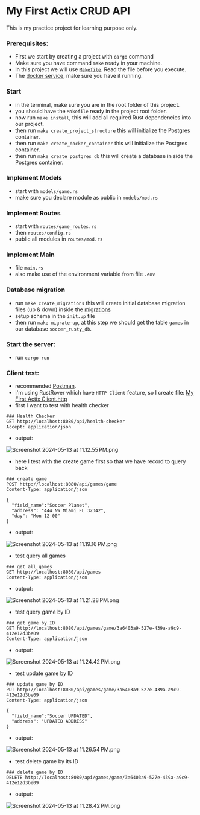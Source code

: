# My First Actix CRUD API

This is my practice project for learning purpose only.

### Prerequisites: 
- First we start by creating a project with `cargo` command
- Make sure you have command `make` ready in your machine.
- In this project we will use [`Makefile`](./Makefile). Read the file before you execute.
- The [docker service](https://www.docker.com/products/docker-desktop/), make sure you have it running.

### Start

- in the terminal, make sure you are in the root folder of this project.
- you should have the `Makefile` ready in the project root folder.
- now run `make install`, this will add all required Rust dependencies into our project.
- then run `make create_project_structure` this will initialize the Postgres container.
- then run `make create_docker_container` this will initialize the Postgres container.
- then run `make create_postgres_db` this will create a database in side the Postgres container.

### Implement Models

- start with `models/game.rs`
- make sure you declare module as public in `models/mod.rs`

### Implement Routes

- start with `routes/game_routes.rs`
- then `routes/config.rs`
- public all modules in `routes/mod.rs`

### Implement Main

- file `main.rs`
- also make use of the environment variable from file `.env`

### Database migration

- run `make create_migrations` this will create initial database migration files (up & down) inside the [migrations](migrations)
- setup schema in the `init.up` file
- then run `make migrate-up`, at this step we should get the table `games` in our database `soccer_rusty_db`.

### Start the server:

- run `cargo run`

### Client test:

- recommended [Postman](https://www.postman.com/).
- I'm using RustRover which have `HTTP Client` feature, so I create file: [My First Actix Client.http](./My%20First%20Actix%20Client.http)
- first I want to test with health checker

```http request
### Health Checker
GET http://localhost:8080/api/health-checker
Accept: application/json
```

- output:

![Screenshot 2024-05-13 at 11.12.55 PM.png](/images%2FScreenshot%202024-05-13%20at%2011.12.55%E2%80%AFPM.png)

- here I test with the create game first so that we have record to query back

```http request
### create game
POST http://localhost:8080/api/games/game
Content-Type: application/json

{
  "field_name":"Soccer Planet",
  "address": "444 NW Miami FL 32342",
  "day": "Mon 12-00"
}
```

- output:

![Screenshot 2024-05-13 at 11.19.16 PM.png](/images%2FScreenshot%202024-05-13%20at%2011.19.16%E2%80%AFPM.png)

- test query all games

```http request
### get all games
GET http://localhost:8080/api/games
Content-Type: application/json
```

- output:

![Screenshot 2024-05-13 at 11.21.28 PM.png](/images%2FScreenshot%202024-05-13%20at%2011.21.28%E2%80%AFPM.png)

- test query game by ID

```http request
### get game by ID
GET http://localhost:8080/api/games/game/3a6403a9-527e-439a-a9c9-412e12d3be09
Content-Type: application/json
```

- output:

![Screenshot 2024-05-13 at 11.24.42 PM.png](/images%2FScreenshot%202024-05-13%20at%2011.24.42%E2%80%AFPM.png)

- test update game by ID

```http request
### update game by ID
PUT http://localhost:8080/api/games/game/3a6403a9-527e-439a-a9c9-412e12d3be09
Content-Type: application/json

{
  "field_name":"Soccer UPDATED",
  "address": "UPDATED ADDRESS"
}
```

- output:

![Screenshot 2024-05-13 at 11.26.54 PM.png](/images%2FScreenshot%202024-05-13%20at%2011.26.54%E2%80%AFPM.png)

- test delete game by its ID

```http request
### delete game by ID
DELETE http://localhost:8080/api/games/game/3a6403a9-527e-439a-a9c9-412e12d3be09
```

- output:

![Screenshot 2024-05-13 at 11.28.42 PM.png](/images%2FScreenshot%202024-05-13%20at%2011.28.42%E2%80%AFPM.png)

